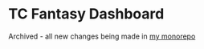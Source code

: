 # TC Fantasy Dashboard

Archived - all new changes being made in [my monorepo](https://github.com/jbmitchell7/portfolio-nx)

